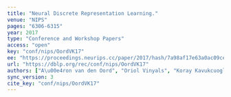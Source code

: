 ```yaml
---
title: "Neural Discrete Representation Learning."
venue: "NIPS"
pages: "6306-6315"
year: 2017
type: "Conference and Workshop Papers"
access: "open"
key: "conf/nips/OordVK17"
ee: "https://proceedings.neurips.cc/paper/2017/hash/7a98af17e63a0ac09ce2e96d03992fbc-Abstract.html"
url: "https://dblp.org/rec/conf/nips/OordVK17"
authors: ["A\u00e4ron van den Oord", "Oriol Vinyals", "Koray Kavukcuoglu"]
sync_version: 3
cite_key: "conf/nips/OordVK17"
---
```

